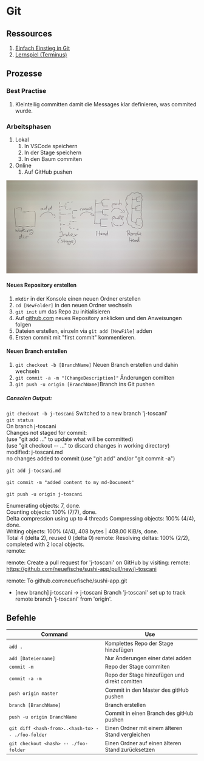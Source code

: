 # Git

## Ressources

1. [Einfach Einstieg in Git](https://rogerdudler.github.io/git-guide/index.de.html)
1. [Lernspiel (Terminus)](http://web.mit.edu/mprat/Public/web/Terminus/Web/main.html)

## Prozesse

### Best Practise

1. Kleinteilig committen damit die Messages klar definieren, was commited wurde.

### Arbeitsphasen

1. Lokal
   1. In VSCode speichern
   1. In der Stage speichern
   1. In den Baum commiten
1. Online
   1. Auf GitHub pushen

![Bild des WorkFlows](/resources/gitWorkflow.jpg)

#### Neues Repository erstellen

1. `mkdir` in der Konsole einen neuen Ordner erstellen
1. `cd [NewFolder]` in den neuen Ordner wechseln
1. `git init` um das Repo zu initialisieren
1. Auf [github.com](http:\www.github.com) neues Repository anklicken und den Anweisungen folgen
1. Dateien erstellen, einzeln via `git add [NewFile]` adden
1. Ersten commit mit "first commit" kommentieren.

#### Neuen Branch erstellen

1. `git checkout -b [BranchName]` Neuen Branch erstellen und dahin wechseln
1. `git commit -a -m "[ChangeDescription]"` Änderungen comitten
1. `git push -u origin [BranchName]`Branch ins Git pushen

##### Consolen Output:

`git checkout -b j-toscani`
Switched to a new branch 'j-toscani'  
`git status`  
 On branch j-toscani  
 Changes not staged for commit:  
 (use "git add <file>..." to update what will be committed)  
 (use "git checkout -- <file>..." to discard changes in working directory)  
 modified: j-toscani.md  
no changes added to commit (use "git add" and/or "git commit -a")

`git add j-tocsani.md`

`git commit -m "added content to my md-Document"`

`git push -u origin j-toscani`

Enumerating objects: 7, done.  
Counting objects: 100% (7/7), done.  
Delta compression using up to 4 threads
Compressing objects: 100% (4/4), done.  
Writing objects: 100% (4/4), 408 bytes | 408.00 KiB/s, done.  
Total 4 (delta 2), reused 0 (delta 0)
remote: Resolving deltas: 100% (2/2), completed with 2 local objects.  
remote:

remote: Create a pull request for 'j-toscani' on GitHub by visiting:
remote: https://github.com/neuefische/sushi-app/pull/new/j-toscani

remote:
To github.com:neuefische/sushi-app.git

- [new branch] j-toscani -> j-toscani
  Branch 'j-toscani' set up to track remote branch 'j-toscani' from 'origin'.

## Befehle

| Command                     | Use                                           |
| --------------------------- | --------------------------------------------- |
| `add .`                     | Komplettes Repo der Stage hinzufügen          |
| `add [Dateienname]`         | Nur Änderungen einer datei adden              |
| `commit -m`                 | Repo der Stage commiten                       |
| `commit -a -m`              | Repo der Stage hinzufügen und direkt comitten |
| `push origin master`        | Commit in den Master des gitHub pushen        |
| `branch [BranchName]`       | Branch erstellen                              |
| `push -u origin BranchName` | Commit in einen Branch des gitHub pushen      |
| `git diff <hash-from>..<hash-to> -- ./foo-folder` | Einen Ordner mit einem älteren Stand vergleichen |
| `git checkout <hash> -- ./foo-folder` | Einen Ordner auf einen älteren Stand zurücksetzen |
